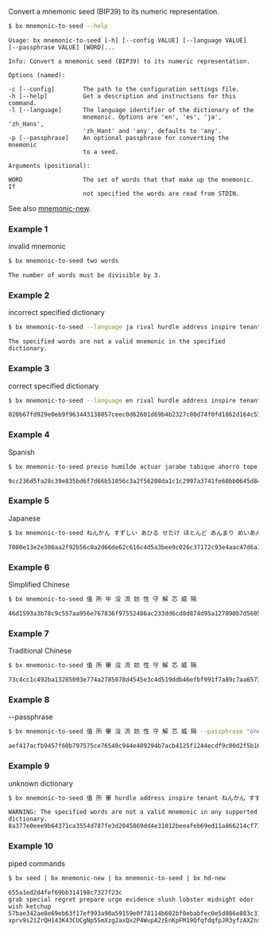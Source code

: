 Convert a mnemonic seed (BIP39) to its numeric representation.
```sh
$ bx mnemonic-to-seed --help
```
```
Usage: bx mnemonic-to-seed [-h] [--config VALUE] [--language VALUE]      
[--passphrase VALUE] [WORD]...                                           

Info: Convert a mnemonic seed (BIP39) to its numeric representation.     

Options (named):

-c [--config]        The path to the configuration settings file.        
-h [--help]          Get a description and instructions for this command.
-l [--language]      The language identifier of the dictionary of the    
                     mnemonic. Options are 'en', 'es', 'ja', 'zh_Hans',  
                     'zh_Hant' and 'any', defaults to 'any'.             
-p [--passphrase]    An optional passphrase for converting the mnemonic  
                     to a seed.                                          

Arguments (positional):

WORD                 The set of words that that make up the mnemonic. If 
                     not specified the words are read from STDIN.
```
See also [mnemonic-new](bx-mnemonic-new).
### Example 1
invalid mnemonic
```sh
$ bx mnemonic-to-seed two words
```
```
The number of words must be divisible by 3.
```
### Example 2
incorrect specified dictionary
```sh
$ bx mnemonic-to-seed --language ja rival hurdle address inspire tenant almost turkey safe asset step lab boy
```
```
The specified words are not a valid mnemonic in the specified dictionary.
`````
### Example 3
correct specified dictionary
```sh
$ bx mnemonic-to-seed --language en rival hurdle address inspire tenant almost turkey safe asset step lab boy
```
```
020b67fd929e0eb9f963443138057ceec0d62601d69b4b2327c00d74f0fd1862d164c53d49227d9dadedbbec305236bc2149d9a5267aa7c5aa004235c3c66c29
```
### Example 4
Spanish
```sh
$ bx mnemonic-to-seed previo humilde actuar jarabe tabique ahorro tope pulpo anís señal lavar bahía
```
```
9cc236d5fa28c39e835bd6f7d66b51056c3a2f56208da1c1c2997a3741fe60bb0645d849ecacff0a29f2e26977ae42b12b97a5a3a8cc78d7113b536ff069352e
```
### Example 5
Japanese
```sh
$ bx mnemonic-to-seed ねんかん すずしい あひる せたけ ほとんど あんまり めいあん のべる いなか ふとる ぜんりゃく えいせい
```
```
7080e13e2e306aa2f92b56c0a2d66de62c616c4d5a3bee9c026c37172c93e4aac47d6a16c9ddc28132f5a037862c0cfc747e6f272f55016ddbf8b8206d331237
```
### Example 6
Simplified Chinese
```sh
$ bx mnemonic-to-seed 值 所 毕 没 流 妨 性 守 解 芯 威 隔
```
```
46d1593a3b78c9c557aa956e767836f97552486ac233dd6cd8d874d95a127890b7d560509bdba0468227f41e42c730b36c38fd3428cdecf841b64ecd17dc48d6
```
### Example 7
Traditional Chinese
```sh
$ bx mnemonic-to-seed 值 所 畢 沒 流 妨 性 守 解 芯 威 隔
```
```
73c4cc1c492ba13285093e774a2785078d4545e3c4d519ddb46efbf991f7a89c7aa65739eb5b91df8f92838530f544ed0eede0fda06f6f1876ce5be403bed3b1
```
### Example 8
--passphrase
```sh
$ bx mnemonic-to-seed 值 所 畢 沒 流 妨 性 守 解 芯 威 隔 --passphrase "one point twenty-one gigawats"
```
```
aef417acfb9457f60b797575ce76540c944e489294b7acb4125f1244ecdf9c00d2f5b160a5c26e786739cd35ec1448eb5d870640d36feb63d3570793b627472d
```
### Example 9
unknown dictionary
```sh
$ bx mnemonic-to-seed 值 所 畢 hurdle address inspire tenant ねんかん すずしい pulpo anís señal
```
```
WARNING: The specified words are not a valid mnemonic in any supported dictionary.
8a377e0eee9b64371ca3554d787fe3d2045869dd4e31012beeafeb69ed11a866214cf776213f06b8398bc1567ce3294fb8eac7942da21c1f84eae8729a20ef23
```
### Example 10
piped commands
```sh
$ bx seed | bx mnemonic-new | bx mnemonic-to-seed | bx hd-new
```
```
655a1ed2d4fef69bb314198c7327f23c
grab special regret prepare urge evidence slush lobster midnight odor wish ketchup
57bae342ae8e69eb63f17ef993a90a59159e0f78114b602bf0ebabfec0e5d086e883c31975bf03f8a47a32853452623094d1303fd0549745db457145e5756582
xprv9s21ZrQH143K43CUCgNp5SmXzg2axQx2P4WupA2zEnKpFM19QfqfdqfpJR3yfzAXZnsHeUaQhWQMwyuqL8DbdeLeCbdMoKNn6pCY4RUn2pK
```